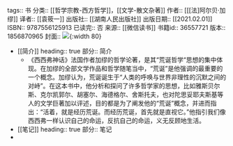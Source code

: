 tags:: 书
分类:: [[哲学宗教-西方哲学]]，[[文学-散文杂著]]
作者:: [[[法]阿尔贝·加缪]]
译者:: [[袁筱一]]
出版社:: [[湖南人民出版社]]
出版日期:: [[2021.02.01]]
ISBN:: 9787556125913
已读完:: 否
来源:: [[微信读书]]
书籍id:: 36557721
版本:: 1856870965
封面:: ![](https://wfqqreader-1252317822.image.myqcloud.com/cover/721/36557721/s_36557721.jpg){:width 80}

- [[简介]]
  heading:: true
  部分:: 简介
	- 《西西弗神话》法国作者加缪的哲学论著，是其“荒诞哲学“思想的集中体现。在加缪的全部文学作品和哲学随笔当中，“荒诞”是他强调的最重要的一个概念。加缪认为，荒诞诞生于“人类的呼唤与世界非理性的沉默之间的对峙”。在这本书中，他分析和探问了许多哲学家的思想，比如雅斯贝尔斯、克尔凯郭尔、胡塞尔、海德格尔、舍斯托夫，也对陀思妥耶夫斯基等人的文学巨著加以评述，目的都是为了阐发他的“荒诞”概念，并进而指出：“活着，就是经历荒诞。而经历荒诞，首先就是直视它。”他指引我们像西西弗一样认识自己的命运，反抗自己的命运，义无反顾地生活。
- [[笔记]]
  heading:: true
  部分:: 笔记
-